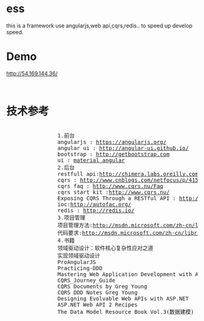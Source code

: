 # ess
 this is a framework use angularjs,web api,cqrs,redis.. to speed up develop speed.
 
# Demo    
 http://54.169.144.36/
 
 <pre>
   <h1>技术参考</h1>
                1.前台
                angularjs : <a href="https://angularjs.org/">https://angularjs.org/</a>
                angular ui : <a href="https://angular-ui.github.io/">http://angular-ui.github.io/</a>
                bootstrap : <a href="https://getbootstrap.com">http://getbootstrap.com</a>
                ui : <a href="https://material.angularjs.org/">material angular</a>
                2.后台
                restfull api:<a href="http://chimera.labs.oreilly.com/books/1234000001708/pr01.html">http://chimera.labs.oreilly.com/books/1234000001708/pr01.html</a>
                cqrs : <a href="http://www.cnblogs.com/netfocus/p/4150084.html">http://www.cnblogs.com/netfocus/p/4150084.html</a>
                cqrs faq : <a href="http://www.cqrs.nu/Faq">http://www.cqrs.nu/Faq</a>
                cqrs start kit :<a href="http://www.cqrs.nu/">http://www.cqrs.nu/</a>
                Exposing CQRS Through a RESTful API : <a href="http://www.infoq.com/cn/articles/rest-api-on-cqrs">http://www.infoq.com/cn/articles/rest-api-on-cqrs</a>
                ioc:<a href="http://autofac.org/">http://autofac.org/</a>
                redis : <a href="http://redis.io/">http://redis.io/</a>
                3.项目管理
                项目管理方法:<a href="http://msdn.microsoft.com/zh-cn/library/ff731587.aspx">http://msdn.microsoft.com/zh-cn/library/ff731587.aspx</a>
                代码要求:<a href="http://msdn.microsoft.com/zh-cn/library/hh543900.aspx">http://msdn.microsoft.com/zh-cn/library/hh543900.aspx</a>
                4.书籍
                领域驱动设计：软件核心复杂性应对之道
                实现领域驱动设计
                ProAngularJS
                Practicing-DDD
                Mastering Web Application Development with AngularJS 
                CQRS_Journey_Guide
                CQRS Documents by Greg Young
                CQRS DDD Notes Greg Young
                Designing Evolvable Web APIs with ASP.NET
                ASP.NET Web API 2 Recipes
                The Data Model Resource Book Vol.3(数据建模)
                    </pre>
